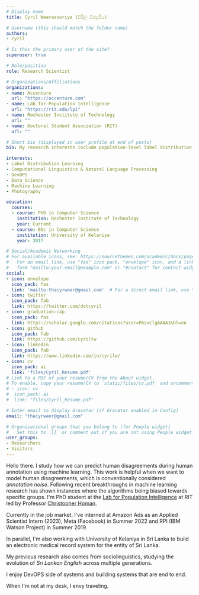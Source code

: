 ```yaml
---
# Display name
title: Cyril Weerasooriya (සිරිල් වීරසූරිය)

# Username (this should match the folder name)
authors:
- cyril

# Is this the primary user of the site?
superuser: true

# Role/position
role: Research Scientist

# Organizations/Affiliations
organizations:
- name: Accenture
  url: "https://accenture.com"
- name: Lab for Population Intelligence
  url: "https://rit.edu/lpi"
- name: Rochester Institute of Technology
  url: ""
- name: Doctoral Student Association (RIT)
  url: ""

# Short bio (displayed in user profile at end of posts)
bio: My research interests include population-level label distribution learning and natural language processing.

interests:
- Label Distribution Learning
- Computational Linguistics & Natural Language Processing
- DevOPS
- Data Science
- Machine Learning
- Photography

education:
  courses:
  - course: PhD in Computer Science
    institution: Rochester Institute of Technology
    year: Current
  - course: BSc in Computer Science
    institution: University of Kelaniya
    year: 2017

# Social/Academic Networking
# For available icons, see: https://sourcethemes.com/academic/docs/page-builder/#icons
#   For an email link, use "fas" icon pack, "envelope" icon, and a link in the
#   form "mailto:your-email@example.com" or "#contact" for contact widget.
social:
- icon: envelope
  icon_pack: fas
  link: 'mailto:thacyrweer@gmail.com'  # For a direct email link, use "mailto:test@example.org".
- icon: twitter
  icon_pack: fab
  link: https://twitter.com/dotcyril
- icon: graduation-cap
  icon_pack: fas
  link: https://scholar.google.com/citations?user=P6zvClgAAAAJ&hl=en
- icon: github
  icon_pack: fab
  link: https://github.com/cyriltw
- icon: linkedin
  icon_pack: fab
  link: https://www.linkedin.com/in/cyrilw/
- icon: cv
  icon_pack: ai
  link: 'files/Cyril_Resume.pdf'
# Link to a PDF of your resume/CV from the About widget.
# To enable, copy your resume/CV to `static/files/cv.pdf` and uncomment the lines below.
# - icon: cv
#  icon_pack: ai
#  link: "files/Cyril_Resume.pdf"

# Enter email to display Gravatar (if Gravatar enabled in Config)
email: "thacyrweer@gmail.com"

# Organizational groups that you belong to (for People widget)
#   Set this to `[]` or comment out if you are not using People widget.
user_groups:
- Researchers
- Visitors
---
```



Hello there. I study how we can predict human disagreements during human annotation using machine learning. This work is helpful when we want to model human disagreements, which is conventionally considered *annotation noise*. Following recent breakthroughs in machine learning research has shown instances where the algorithms being biased towards specific groups. I'm PhD student at the [Lab for Population Intelligence](https://www.rit.edu/lpi/) at RIT led by Professor [Christopher Homan](https://www.rit.edu/lpi/christopher-homan).

Currently in the job market. I've interned at Amazon Ads as an Applied Scientist Intern (2023), Meta (Facebook) in Summer 2022 and RPI (IBM Watson Project) in Summer 2019. 

In parallel, I'm also working with University of Kelaniya in Sri Lanka to build an electronic medical record system for the entity of Sri Lanka. 

My previous research also comes from sociolinguistics, studying the evolution of *Sri Lankan English* across multiple generations. 

I enjoy DevOPS side of systems and building systems that are end to end. 

When I'm not at my desk, I envy traveling. 
